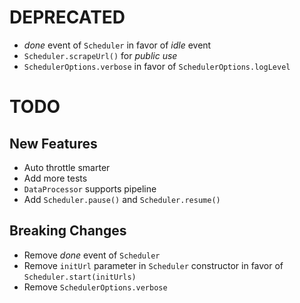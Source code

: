 # DEPRECATED

- _done_ event of `Scheduler` in favor of _idle_ event
- `Scheduler.scrapeUrl()` for _public use_
- `SchedulerOptions.verbose` in favor of `SchedulerOptions.logLevel`

# TODO

## New Features

- Auto throttle smarter
- Add more tests
- `DataProcessor` supports pipeline
- Add `Scheduler.pause()` and `Scheduler.resume()`

## Breaking Changes

- Remove _done_ event of `Scheduler`
- Remove `initUrl` parameter in `Scheduler` constructor in favor of `Scheduler.start(initUrls)`
- Remove `SchedulerOptions.verbose`
